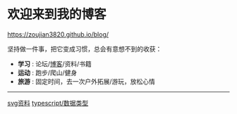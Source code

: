 # 欢迎来到我的博客

https://zoujian3820.github.io/blog/

坚持做一件事，把它变成习惯，总会有意想不到的收获：
 
- **学习** : 论坛/[博客](https://www.cnblogs.com/MrZouJian/)/资料/书籍
- **运动** : 跑步/爬山/健身
- **旅游** : 固定时间，去一次户外拓展/游玩，放松心情

-------------------

[svg资料](svg/svg.md)
[typescript/数据类型](typescript/数据类型.md)
